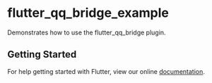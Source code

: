 # flutter_qq_bridge_example

Demonstrates how to use the flutter_qq_bridge plugin.

## Getting Started

For help getting started with Flutter, view our online
[documentation](https://flutter.io/).
